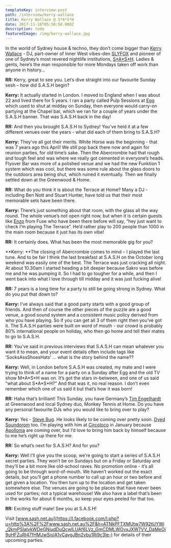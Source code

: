 ```yaml
---
templateKey: interview-post
path: /interview/kerry-wallace
title: Kerry Wallace @ S*A*S*H
date: 2017-11-18T05:50:58.000Z
description: todo
featuredImage: /img/kerry-wallace.jpg
---
```

In the world of Sydney house & techno, they don’t come bigger than [Kerry Wallace](https://www.facebook.com/Kerry-Wallace-170152376404195/) - DJ, part-owner of Inner West vibes-den [SLYFOX](https://www.facebook.com/slyfoxenmore) and pioneer of one of Sydney’s most revered nightlife institutions, [S\*A\*S*H](https://l.facebook.com/l.php?u=http%3A%2F%2Fsash.net.au%2F&h=ATPDNOgnpVy4OZ6FhtUems_esUFtJ2XnRXCkIOTZHoVGIEtXyYsepho3reGorx8NUz5O2nPDjtixe3CF1Gk3REYgtRj366jiI6JlioAOgVoac0v6tTvvorw3). Ladies & gents, here’s the man responsible for more Mondays taken off work than anyone in history… 

**RR:** Kerry, great to see you. Let’s dive straight into our favourite Sunday sesh – how did S.A.S.H begin? 

**Kerry:** It actually started in London. I moved to England when I was about 22 and lived there for 5 years. I ran a party called Pulp Sessions at [Egg](https://l.facebook.com/l.php?u=http%3A%2F%2Fwww.egglondon.co.uk%2F&h=ATO5HUgfK6ue5T3lj7fLlSN_eo9QS2CZCzrPrhbAXPpFqkbr5LDMBP-olE9un0lReZWW0xadm5xoCKpkxWiBKD2IV9Kk43NwwCxPtS7uXjeh7NKjTk89EVo3) which used to shut at midday on Sunday, then everyone would carry-on partying at the Chapel bar, which we ran for a couple of years under the S.A.S.H banner. That was S.A.S.H back in the day!

**RR:** And then you brought S.A.S.H to Sydney! You’ve held it at a few different venues over the years - what did each of them bring to S.A.S.H?

**Kerry:** They’ve all got their merits. White Horse was the beginning - that was 7 years ago this April! We still pop back there now and again for reunion parties, for old time’s sake. Then the Abercrombie had that rough and tough feel and was where we really got cemented in everyone’s heads. Flyover Bar was more of a polished venue and we had the new Funktion 1 system which was cool, but there was some rule about the glass doors to the outdoors area being shut, which ruined it eventually. Then we finally settled down at the Greenwood & Home. 

**RR:** What do you think it is about the Terrace at Home? Many a DJ - including Ben Nott and Stuart Hunter, have told us that their most memorable sets have been there. 

**Kerry:** There’s just something about that room, with the glass all the way round. The whole venue’s not open right now, but when it is certain guests like [Enzo](https://www.facebook.com/djenzosiragusa/) from Fuse who have been there before will say, “hey just want to check I’m playing The Terrace”. He’d rather play to 200 people than 1000 in the main room because it just has its own vibe!

**RR:** It certainly does. What has been the most memorable gig for you?

**Kerry: **The closing of Abercrombie comes to mind – I played the last tune. And to be fair I think the last breakfast at S.A.S.H on the October long weekend was easily one of the best. The Terrace was just cracking all night. At about 10.30am I started heading a bit deeper because Sakro was before me and he was pumping it. So I had to go tougher for a while, and then I went back into what I love through till midday and it was just fucking alive!

**RR:** 7 years is a long time for a party to still be going strong in Sydney. What do you put that down to? 

**Kerry:** I’ve always said that a good party starts with a good group of friends. And then of course the other pieces of the puzzle are a good venue, a good sound system and a consistent music policy derived from who you have playing. So if you can get all 3 of them right then you’ve got it. The S.A.S.H parties were built on word of mouth - our crowd is probably 80% international people on holiday, who then go home and tell their mates to go to S.A.S.H.

**RR:** You’ve said in previous interviews that S.A.S.H can mean whatever you want it to mean, and your event details often include tags like ‘SocksAssShoesHats’ … what is the story behind the name??

**Kerry:** Well, in London before S.A.S.H was created, my mate and I were trying to think of a name for a party on a Sunday after Egg and the old TV show M\*A\*S\*H was on. It’s got the stars in-between, and one of us said “what about S\*A\*S\*H?” And that was it, no real reason. I don’t even remember which one of us said it but that’s how it was born!

**RR:** Haha that’s brilliant! This Sunday, you have Germany’s [Tim Engelhardt](https://www.facebook.com/tim.engelhardt.artist/) at Greenwood and local Sydney duo, Monkey Tennis at Home. Do you have any personal favourite DJs who you would like to bring over to play?

**Kerry:** Yes - [Steve Bug](https://www.facebook.com/stevebug/). He looks likely to be coming over pretty soon. [Dyed Soundorom](https://www.facebook.com/DyedSoundoromMusic/) too. I’m playing with him at [Circoloco](https://www.facebook.com/circolocoaustralia/) in January because [Apollonia](https://www.facebook.com/ApolloniaMusic/) are coming over, but I’d love to bring him back by himself because to me he’s right up there for me. 

**RR:** So what’s next for S.A.S.H? And for you?

**Kerry:** Well I’ll give you the scoop, we’re going to start a series of S.A.S.H secret parties. They won’t be on Sundays but on a Friday or Saturday and they’ll be a bit more like old-school raves. No promotion online - it’s all going to be through word-of-mouth. We haven’t worked out the exact details, but you’ll get a phone number to call up an hour or two before and get given a location. You then turn up to the location and get taken somewhere else. The venues are going to be places that have never been used for parties; not a typical warehouse! We also have a label that’s been in the works for about 6 months, so keep your eyes peeled for that too. 

**RR:** Exciting stuff mate! See you at S.A.S.H!

Visit [www.sash.net.au](https://l.facebook.com/l.php?u=http%3A%2F%2Fwww.sash.net.au%2F&h=ATNkPFTXMUtw7W92tUYWi_QkmPSlaIvkWDeGNiudDuQcwlLUAf6LVz_GmCDMLWOvxJXW7VV_DaMeOi9uHFZuRI47fHMJwSjsIA1vCaygJBn2vbu1Ri9c3Ie-) for details of their upcoming parties.

